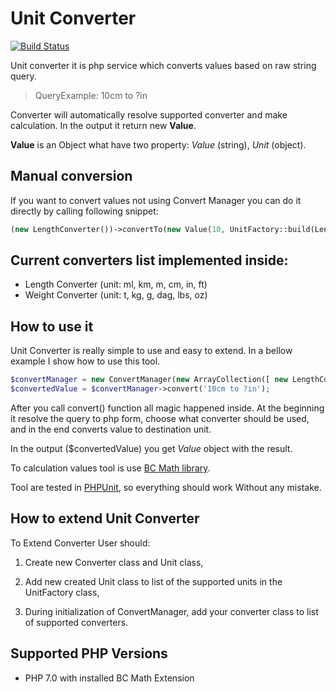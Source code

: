 # Unit Converter

[![Build Status](https://travis-ci.org/apiotrowski/unit-converter.svg?branch=master)](https://travis-ci.org/apiotrowski/unit-converter)

Unit converter it is php service which converts values based on raw string query.

> QueryExample: 10cm to ?in 

Converter will automatically resolve supported converter and make calculation. In the output it return new **Value**.
 
**Value** is an Object what have two property: _Value_ (string), _Unit_ (object).

## Manual conversion

If you want to convert values not using Convert Manager you can do it directly by calling following snippet:

```php
(new LengthConverter())->convertTo(new Value(10, UnitFactory::build(LengthUnit::CENTIMETRE)), UnitFactory::build(LengthUnit::INCH));
```

## Current converters list implemented inside:
* Length Converter (unit: ml, km, m, cm, in, ft)
* Weight Converter (unit: t, kg, g, dag, lbs, oz)

## How to use it

Unit Converter is really simple to use and easy to extend. In a bellow example I show how to use this tool. 

```php
$convertManager = new ConvertManager(new ArrayCollection([ new LengthConverter(), new WeightConverter() ]));
$convertedValue = $convertManager->convert('10cm to ?in');
```

After you call convert() function all magic happened inside. At the beginning it resolve the query to php form, choose what converter should be used, and in the end converts value to destination unit.

In the output ($convertedValue) you get _Value_ object with the result. 

To calculation values tool is use [BC Math library](http://php.net/manual/en/ref.bc.php). 
 
Tool are tested in [PHPUnit](https://phpunit.de/), so everything should work Without any mistake.

## How to extend Unit Converter

To Extend Converter User should:
 
1. Create new Converter class and Unit class,

2. Add new created Unit class to list of the supported units in the UnitFactory class,

3. During initialization of ConvertManager, add your converter class to list of supported converters.

## Supported PHP Versions
* PHP 7.0 with installed BC Math Extension